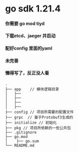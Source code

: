 # go sdk 1.21.4

#### 你需要 go mod tiyd
#### 下载etcd、jaeger 并启动
#### 配好config 里面的yaml
#### 未完善
#### 懒得写了，反正没人看


```tree
.
├── app    // 模块逻辑目录
│   ├──
│   ├──
│   ├──
│   ├──
├── config // 项目所需要的配置文件
├── grpc  // 基于Protobuf3生成的
├── initialize // 初始化
├── pkg // 项目所依赖的一些公共包
├── .gitignore
├── go.mod
│    ├── go.sum
└── README.md
```